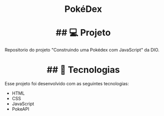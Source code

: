 
<h1 align="center">
  PokéDex
</h1>

<h1 align="center">
## 💻 Projeto
</h1>

Repositorio do projeto "Construindo uma Pokédex com JavaScript" da DIO.

<h1 align="center">
## 🚀 Tecnologias
</h1>

Esse projeto foi desenvolvido com as seguintes tecnologias:

- HTML
- CSS
- JavaScript
- PokeAPI
